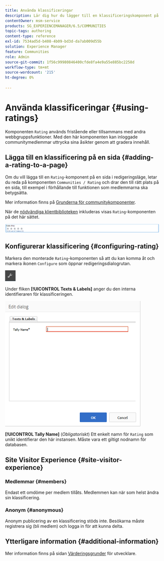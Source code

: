 ```yaml
---
title: Använda klassificeringar
description: Lär dig hur du lägger till en klassificeringskomponent på en sida där inloggade communitymedlemmar kan uttrycka sina åsikter genom att klassificera innehåll.
contentOwner: msm-service
products: SG_EXPERIENCEMANAGER/6.5/COMMUNITIES
topic-tags: authoring
content-type: reference
exl-id: 7534ad5d-b408-4b09-bd3d-da7ab009d55b
solution: Experience Manager
feature: Communities
role: Admin
source-git-commit: 1f56c99980846400cfde8fa4e9a55e885bc2258d
workflow-type: tm+mt
source-wordcount: '215'
ht-degree: 0%

---
```


# Använda klassificeringar {#using-ratings}

Komponenten `Rating` används fristående eller tillsammans med andra webbgruppsfunktioner. Med den här komponenten kan inloggade communitymedlemmar uttrycka sina åsikter genom att gradera innehåll.

## Lägga till en klassificering på en sida {#adding-a-rating-to-a-page}

Om du vill lägga till en `Rating`-komponent på en sida i redigeringsläge, letar du reda på komponenten `Communities / Rating` och drar den till rätt plats på en sida, till exempel i förhållande till funktionen som medlemmarna ska betygsätta.

Mer information finns på [Grunderna för communitykomponenter](basics.md).

När de [nödvändiga klientbiblioteken](rating-basics.md#essentials-for-client-side) inkluderas visas `Rating`-komponenten på det här sättet.

![klassificering](assets/rating.png)

## Konfigurerar klassificering {#configuring-rating}

Markera den monterade `Rating`-komponenten så att du kan komma åt och markera ikonen `Configure` som öppnar redigeringsdialogrutan.

![configure-new](assets/configure-new.png)

Under fliken **[!UICONTROL Texts & Labels]** anger du den interna identifieraren för klassificeringen.

![talyname](assets/tallyname.png)

**[!UICONTROL Tally Name]**
(*Obligatoriskt*) Ett enkelt namn för `Rating` som unikt identifierar den här instansen. Måste vara ett giltigt nodnamn för databasen.

## Site Visitor Experience {#site-visitor-experience}

### Medlemmar {#members}

Endast ett omdöme per medlem tillåts. Medlemmen kan när som helst ändra sin klassificering.

### Anonym {#anonymous}

Anonym publicering av en klassificering stöds inte. Besökarna måste registrera sig (bli medlem) och logga in för att kunna delta.

## Ytterligare information {#additional-information}

Mer information finns på sidan [Värderingsgrunder](rating-basics.md) för utvecklare.
